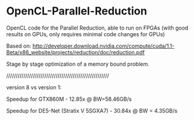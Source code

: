 # OpenCL-Parallel-Reduction
OpenCL code for the Parallel Reduction, able to run on FPGAs (with good results on GPUs, only requires minimal code changes for GPUs)

Based on: http://developer.download.nvidia.com/compute/cuda/1.1-Beta/x86_website/projects/reduction/doc/reduction.pdf

Stage by stage optimization of a memory bound problem. 


//////////////////////////////////////////////////////

version 8 vs version 1:

Speedup for GTX860M - 12.85x @ BW=58.46GB/s

Speedup for DE5-Net (Stratix V 5SGXA7) - 30.84x @ BW = 4.35GB/s
